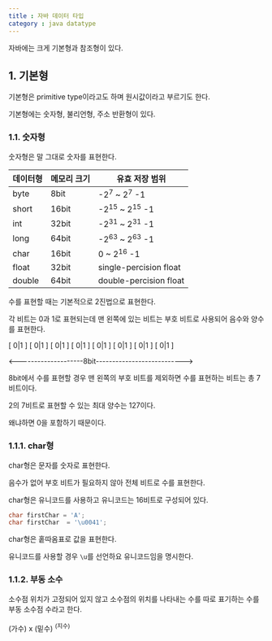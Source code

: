 ```yaml
---
title : 자바 데이터 타입
category : java datatype
---
```


자바에는 크게 기본형과 참조형이 있다.

## 1. 기본형

기본형은 primitive type이라고도 하며 원시값이라고 부르기도 한다.

기본형에는 숫자형, 불리언형, 주소 반환형이 있다.

### 1.1. 숫자형

숫자형은 말 그대로 숫자를 표현한다.

|데이터형|메모리 크기| 유효 저장 범위|
|-------|----------|--------------|
|byte  |8bit |-2<sup>7</sup> ~ 2<sup>7</sup> -1  |
|short |16bit|-2<sup>15</sup> ~ 2<sup>15</sup> -1|
|int   |32bit|-2<sup>31</sup> ~ 2<sup>31</sup> -1|
|long  |64bit|-2<sup>63</sup> ~ 2<sup>63</sup> -1|
|char  |16bit|0 ~ 2<sup>16</sup> -1              |
|float |32bit|single-percision float             |
|double|64bit|double-percision float             |

수를 표현할 때는 기본적으로 2진법으로 표현한다.

각 비트는 0과 1로 표현되는데 맨 왼쪽에 있는 비트는 부호 비트로 사용되어 음수와 양수를 표현한다.

[ 0|1 ] [ 0|1 ] [ 0|1 ] [ 0|1 ] [ 0|1 ] [ 0|1 ] [ 0|1 ] [ 0|1 ]

<--------------------8bit--------------------------->


8bit에서 수를 표현할 경우 맨 왼쪽의 부호 비트를 제외하면 수를 표현하는 비트는 총 7비트이다.

2의 7비트로 표현할 수 있는 최대 양수는 127이다.

왜냐하면 0을 포함하기 때문이다.


### 1.1.1. char형

char형은 문자를 숫자로 표현한다. 

음수가 없어 부호 비트가 필요하지 않아 전체 비트로 수를 표현한다.

char형은 유니코드를 사용하고 유니코드는 16비트로 구성되어 있다.

```java
char firstChar = 'A';
char firstChar  = '\u0041';
```
char형은 홑따옴표로 값을 표현한다.

유니코드를 사용할 경우 `\u`를 선언하요 유니코드임을 명시한다.


### 1.1.2. 부동 소수

소수점 위치가 고정되어 있지 않고 소수점의 위치를 나타내는 수를 따로 표기하는 수를 부동 소수점 수라고 한다.

(가수) x (밑수) <sup>(지수)</sup>







